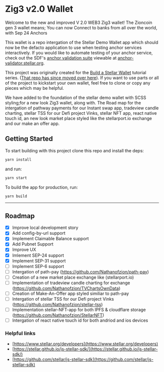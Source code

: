 # Zig3 v2.0 Wallet

Welcome to the new and improved V 2.0 WEB3 Zig3 wallet! The Zioncoin gen 3
wallet means; You can now Connect to banks from all over the world, with Sep 24
Anchors

This wallet is a repo intergation of the Stellar Demo Wallet app which should
now be the defacto application to use when testing anchor services
interactively. If you would like to automate testing of your anchor service,
check out the SDF's
[anchor validation suite](https://github.com/stellar/transfer-server-validator)
viewable at [anchor-validator.stellar.org](anchor-validator.stellar.org).

This project was originally created for the
[Build a Stellar Wallet](https://developers.stellar.org/docs/building-apps/)
tutorial series.
([That repo has since moved over here](https://github.com/stellar/docs-wallet)).
If you want to use parts or all of the project to kickstart your own wallet,
feel free to clone or copy any pieces which may be helpful.

We have added to the foundation of the stellar demo wallet with SCSS styling;for
a new look Zig3 wallet, along with. The Road map for the intergation of pathway
payments for our Instant swap app, tradeview candle charting, stellar TSS for
our Defi project Vinks, stellar NFT app, react native touch id, an new look
market place styled like the stellarport.io exchange and our make an offer app.

## Getting Started

To start building with this project clone this repo and install the deps:

```bash
yarn install
```

and run:

```bash
yarn start
```

To build the app for production, run:

```bash
yarn build
```

---

## Roadmap

- [x] Improve local development story
- [x] Add config-by-url support
- [x] Implement Claimable Balance support
- [x] Add Pubnet Support
- [x] Improve UX
- [x] Imlement SEP-24 support
- [x] Implement SEP-31 support
- [ ] Implement SEP-6 support
- [ ] Intergation of path-pay (https://github.com/Nathanofzion/path-pay)
- [ ] Creation of a new market place exchange like (stellarport.io)
- [ ] Implementation of tradeview candle charting for exchange
      (https://github.com/Nathanofzion/TVChartsOwnData)
- [ ] Creation of Make-An-Offer app styled similiar to path-pay
- [ ] Intergation of stellar TSS for our Defi project Vinks
      (https://github.com/Nathanofzion/stellar-tss)
- [ ] Implementation stellar-NFT-app for both IPFS & cloudflare storage
      (https://github.com/Nathanofzion/StellarNFT)
- [ ] Intergation of react native touch id for both andriod and ios devices

### Helpful links

- [https://www.stellar.org/developers](https://www.stellar.org/developers)
- [https://stellar.github.io/js-stellar-sdk/](https://stellar.github.io/js-stellar-sdk/)
- [https://github.com/stellar/js-stellar-sdk](https://github.com/stellar/js-stellar-sdk)

